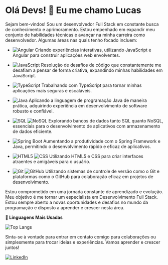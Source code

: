 # Olá Devs! 👋 Eu me chamo Lucas

Sejam bem-vindos! Sou um desenvolvedor Full Stack em constante busca de conhecimento e aprimoramento. Estou empenhado em expandir meu conjunto de habilidades técnicas e avançar na minha carreira como desenvolvedor. Algumas áreas nas quais tenho focado incluem:

- ![Angular](https://img.shields.io/badge/Angular-red?logo=angular) Criando experiências interativas, utilizando JavaScript e Angular para construir aplicações web envolventes.

- ![JavaScript](https://img.shields.io/badge/JavaScript-yellow?logo=javascript) Resolução de desafios de código que constantemente me desafiam a pensar de forma criativa, expandindo minhas habilidades em JavaScript.

- ![TypeScript](https://img.shields.io/badge/TypeScript-blue?logo=typescript) Trabalhando com TypeScript para tornar minhas aplicações mais seguras e escaláveis.

- ![Java](https://img.shields.io/badge/Java-blue?logo=java) Aplicando a linguagem de programação Java de maneira prática, adquirindo experiência em desenvolvimento de software robusto e confiável.

- ![SQL](https://img.shields.io/badge/SQL-lightgrey?logo=sql)  ![NoSQL](https://img.shields.io/badge/NoSQL-lightgrey?logo=nosql) Explorando bancos de dados tanto SQL quanto NoSQL, essenciais para o desenvolvimento de aplicativos com armazenamento de dados eficiente.

- ![Spring Boot](https://img.shields.io/badge/Spring%20Boot-brightgreen?logo=spring) Aumentando a produtividade com o Spring Framework e Java, permitindo o desenvolvimento rápido e eficaz de aplicativos.

- ![HTML5](https://img.shields.io/badge/HTML5-orange?logo=html5)  ![CSS](https://img.shields.io/badge/CSS-blue?logo=css) Utilizando HTML5 e CSS para criar interfaces atraentes e amigáveis para o usuário.

- ![Git](https://img.shields.io/badge/Git-orange?logo=git) ![GitHub](https://img.shields.io/badge/GitHub-black?logo=github) Utilizando sistemas de controle de versão como o Git e plataformas como o GitHub para colaboração eficaz em projetos de desenvolvimento.

Estou comprometido em uma jornada constante de aprendizado e evolução. Meu objetivo é me tornar um especialista em Desenvolvimento Full Stack. Estou sempre aberto a novas oportunidades e desafios no mundo da programação e disposto a aprender e crescer nesta área.

**🚀 Linguagens Mais Usadas**

![Top Langs](https://github-readme-stats.vercel.app/api/top-langs/?username=LuccasOlivier&langs_count=7&layout=compact&langs=javascript,typescript,java,css,html,angular,spring)

Sinta-se à vontade para entrar em contato comigo para colaborações ou simplesmente para trocar ideias e experiências. Vamos aprender e crescer juntos!

[![LinkedIn](https://img.shields.io/badge/LinkedIn-0077B5?style=for-the-badge&logo=linkedin&logoColor=white)](https://www.linkedin.com/in/lucas-oliveira-b390a5273/)
